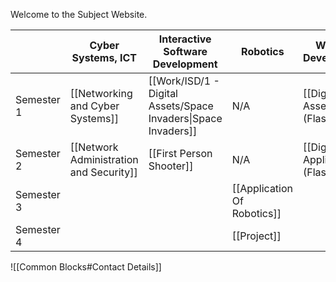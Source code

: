 
Welcome to the Subject Website. 

|            | Cyber Systems, ICT                      | Interactive Software Development                               | Robotics                                       | Website Development              |
| ---------- | --------------------------------------- | -------------------------------------------------------------- | ---------------------------------------------- | -------------------------------- |
| Semester 1 | [[Networking and Cyber Systems]]        | [[Work/ISD/1 - Digital Assets/Space Invaders\|Space Invaders]] | N/A                                            | [[Digital Assets (Flask)]]       |
| Semester 2 | [[Network Administration and Security]] | [[First Person Shooter]]                                       | N/A                                            | [[Digital Applications (Flask)]] |
| Semester 3 |                                         |                                                                | [[Application Of Robotics]]                    |                                  |
| Semester 4 |                                         |                                                                | [[Project]] |                                  |



![[Common Blocks#Contact Details]]
